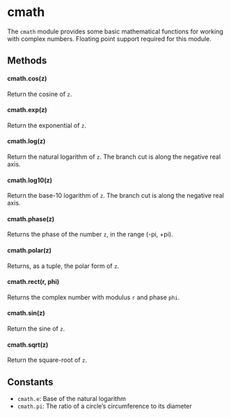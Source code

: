 # cmath

The `cmath` module provides some basic mathematical functions for working with complex numbers. Floating point support required for this module.

## Methods

#### cmath.cos\(z\)

Return the cosine of `z`.

#### cmath.exp\(z\)

Return the exponential of `z`.

#### cmath.log\(z\)

Return the natural logarithm of `z`. The branch cut is along the negative real axis.

#### cmath.log10\(z\)

Return the base-10 logarithm of `z`. The branch cut is along the negative real axis.

#### cmath.phase\(z\)

Returns the phase of the number `z`, in the range \(-pi, +pi\).

#### cmath.polar\(z\)

Returns, as a tuple, the polar form of `z`.

#### cmath.rect\(r, phi\)

Returns the complex number with modulus `r` and phase `phi`.

#### cmath.sin\(z\)

Return the sine of `z`.

#### cmath.sqrt\(z\)

Return the square-root of `z`.

## Constants

* `cmath.e`: Base of the natural logarithm
* `cmath.pi`: The ratio of a circle’s circumference to its diameter

